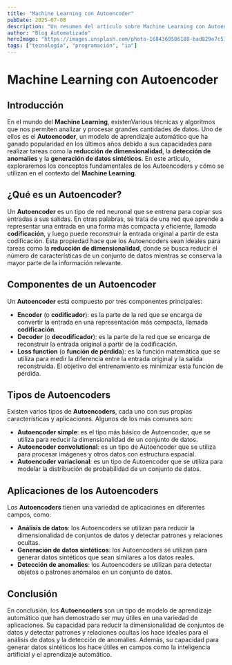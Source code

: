 ```yaml
---
title: "Machine Learning con Autoencoder"
pubDate: 2025-07-08
description: "Un resumen del artículo sobre Machine Learning con Autoencoder"
author: "Blog Automatizado"
heroImage: "https://images.unsplash.com/photo-1684369586188-bad829e7c51f?crop=entropy&cs=tinysrgb&fit=max&fm=jpg&ixid=M3w3NzQ1NzN8MHwxfHNlYXJjaHwxfHxNYWNoaW5lJTIwTGVhcm5pbmclMjBjb24lMjBBdXRvZW5jb2RlcnxlbnwwfDB8fHwxNzUxOTYxNTEyfDA&ixlib=rb-4.1.0&q=80&w=1080"
tags: ["tecnología", "programación", "ia"]
---
```


**Machine Learning con Autoencoder**
=====================================

## Introducción

En el mundo del **Machine Learning**, existenVarious técnicas y algoritmos que nos permiten analizar y procesar grandes cantidades de datos. Uno de ellos es el **Autoencoder**, un modelo de aprendizaje automático que ha ganado popularidad en los últimos años debido a sus capacidades para realizar tareas como la **reducción de dimensionalidad**, la **detección de anomalies** y la **generación de datos sintéticos**. En este artículo, exploraremos los conceptos fundamentales de los Autoencoders y cómo se utilizan en el contexto del **Machine Learning**.

## ¿Qué es un Autoencoder?

Un **Autoencoder** es un tipo de red neuronal que se entrena para copiar sus entradas a sus salidas. En otras palabras, se trata de una red que aprende a representar una entrada en una forma más compacta y eficiente, llamada **codificación**, y luego puede reconstruir la entrada original a partir de esta codificación. Esta propiedad hace que los Autoencoders sean ideales para tareas como la **reducción de dimensionalidad**, donde se busca reducir el número de características de un conjunto de datos mientras se conserva la mayor parte de la información relevante.

## Componentes de un Autoencoder

Un **Autoencoder** está compuesto por tres componentes principales:

* **Encoder** (o **codificador**): es la parte de la red que se encarga de convertir la entrada en una representación más compacta, llamada **codificación**.
* **Decoder** (o **decodificador**): es la parte de la red que se encarga de reconstruir la entrada original a partir de la codificación.
* **Loss function** (o **función de pérdida**): es la función matemática que se utiliza para medir la diferencia entre la entrada original y la salida reconstruida. El objetivo del entrenamiento es minimizar esta función de pérdida.

## Tipos de Autoencoders

Existen varios tipos de **Autoencoders**, cada uno con sus propias características y aplicaciones. Algunos de los más comunes son:

* **Autoencoder simple**: es el tipo más básico de Autoencoder, que se utiliza para reducir la dimensionalidad de un conjunto de datos.
* **Autoencoder convolutional**: es un tipo de Autoencoder que se utiliza para procesar imágenes y otros datos con estructura espacial.
* **Autoencoder variacional**: es un tipo de Autoencoder que se utiliza para modelar la distribución de probabilidad de un conjunto de datos.

## Aplicaciones de los Autoencoders

Los **Autoencoders** tienen una variedad de aplicaciones en diferentes campos, como:

* **Análisis de datos**: los Autoencoders se utilizan para reducir la dimensionalidad de conjuntos de datos y detectar patrones y relaciones ocultas.
* **Generación de datos sintéticos**: los Autoencoders se utilizan para generar datos sintéticos que sean similares a los datos reales.
* **Detección de anomalies**: los Autoencoders se utilizan para detectar objetos o patrones anómalos en un conjunto de datos.

## Conclusión

En conclusión, los **Autoencoders** son un tipo de modelo de aprendizaje automático que han demostrado ser muy útiles en una variedad de aplicaciones. Su capacidad para reducir la dimensionalidad de conjuntos de datos y detectar patrones y relaciones ocultas los hace ideales para el análisis de datos y la detección de anomalies. Además, su capacidad para generar datos sintéticos los hace útiles en campos como la inteligencia artificial y el aprendizaje automático.
